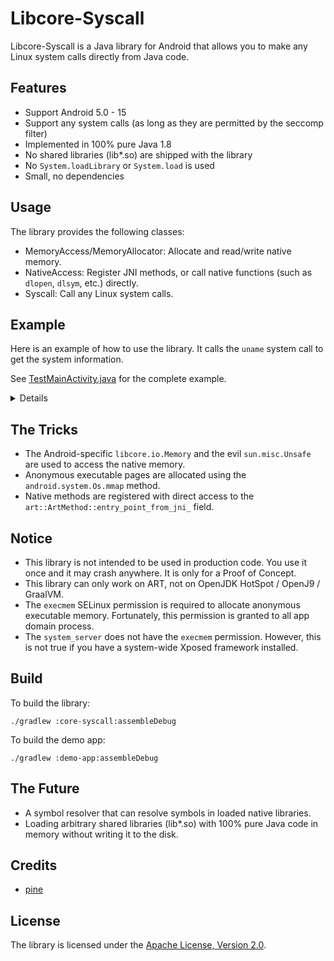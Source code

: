 # Libcore-Syscall

Libcore-Syscall is a Java library for Android that allows you to make any Linux system calls directly from Java code.

## Features

- Support Android 5.0 - 15
- Support any system calls (as long as they are permitted by the seccomp filter)
- Implemented in 100% pure Java 1.8
- No shared libraries (lib*.so) are shipped with the library
- No `System.loadLibrary` or `System.load` is used
- Small, no dependencies

## Usage

The library provides the following classes:

- MemoryAccess/MemoryAllocator: Allocate and read/write native memory.
- NativeAccess: Register JNI methods, or call native functions (such as `dlopen`, `dlsym`, etc.) directly.
- Syscall: Call any Linux system calls.

## Example

Here is an example of how to use the library. It calls the `uname` system call to get the system information.

See [TestMainActivity.java](demo-app/src/main/java/com/example/test/app/TestMainActivity.java) for the complete example.

<details>

```java
import dev.tmpfs.libcoresyscall.core.IAllocatedMemory;
import dev.tmpfs.libcoresyscall.core.MemoryAccess;
import dev.tmpfs.libcoresyscall.core.MemoryAllocator;
import dev.tmpfs.libcoresyscall.core.NativeHelper;
import dev.tmpfs.libcoresyscall.core.Syscall;

public String unameDemo() {
    StringBuilder sb = new StringBuilder();
    int __NR_uname;
    switch (NativeHelper.getCurrentRuntimeIsa()) {
        case NativeHelper.ISA_X86_64:
            __NR_uname = 63;
            break;
        case NativeHelper.ISA_ARM64:
            __NR_uname = 160;
            break;
        // add other architectures here ...
    }
    // The struct of utsname can be found in <sys/utsname.h> in the NDK.
    // ...
    int releaseOffset = 65 * 2;
    // ...
    int utsSize = 65 * 6;
    try (IAllocatedMemory uts = MemoryAllocator.allocate(utsSize, true)) {
        long utsAddress = uts.getAddress();
        Syscall.syscall(__NR_uname, utsAddress);
        // ...
        sb.append("release = ").append(MemoryAccess.peekCString(utsAddress + releaseOffset));
        // ...
        sb.append("\n");
    } catch (ErrnoException e) {
        sb.append("ErrnoException: ").append(e.getMessage());
    }
    return sb.toString();
}
```

</details>

## The Tricks

- The Android-specific `libcore.io.Memory` and the evil `sun.misc.Unsafe` are used to access the native memory.
- Anonymous executable pages are allocated using the `android.system.Os.mmap` method.
- Native methods are registered with direct access to the `art::ArtMethod::entry_point_from_jni_` field.

## Notice

- This library is not intended to be used in production code. You use it once and it may crash anywhere. It is only for a Proof of Concept.
- This library can only work on ART, not on OpenJDK HotSpot / OpenJ9 / GraalVM.
- The `execmem` SELinux permission is required to allocate anonymous executable memory. Fortunately, this permission is granted to all app domain process.
- The `system_server` does not have the `execmem` permission. However, this is not true if you have a system-wide Xposed framework installed.

## Build

To build the library:

```shell
./gradlew :core-syscall:assembleDebug
```

To build the demo app:

```shell
./gradlew :demo-app:assembleDebug
```

## The Future

- A symbol resolver that can resolve symbols in loaded native libraries.
- Loading arbitrary shared libraries (lib*.so) with 100% pure Java code in memory without writing it to the disk.

## Credits

- [pine](https://github.com/canyie/pine)

## License

The library is licensed under the [Apache License, Version 2.0](http://www.apache.org/licenses/LICENSE-2.0).
